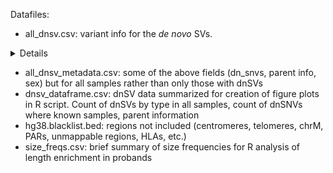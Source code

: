Datafiles:

* all_dnsv.csv: variant info for the *de novo* SVs. 
 <details>
 * Chrom: chromosome of the SV
 * Pos: start position of the SV
 * End: end position of the SV
 * Project: CEPH or SFARI
 * Sample: sample ID (de-identified)
 * SVLen: length of the SV
 * SVType: type of the SV
 * Call_pipeline: derivation of the original call (Smoove or GATK-SV)
 * Father: ID of the father
 * Father_age_birth_years: age of the father at birth of offspring
 * Generation: only for CEPH (SV from the F1 or F2 generation)
 * Mosaic: True if SV labeled mosaic
 * Mother: ID of the mother
 * Mother_age_birth_years: age of the mother at birth of offspring
 * Parent_of_origin: NA if unidentified
 * Pred_mechanism: predicted causal mechanism of the SV
 * Role: sibling or proband
 * Sex: male or female
 * DN_SNVs: count of *de novo* SNVs in sample with the *de novo* SV
 </details>

* all_dnsv_metadata.csv: some of the above fields (dn_snvs, parent info, sex) but for all samples rather than only those with dnSVs
* dnsv_dataframe.csv: dnSV data summarized for creation of figure plots in R script. Count of dnSVs by type in all samples, count of dnSNVs where known samples, parent information
* hg38.blacklist.bed: regions not included (centromeres, telomeres, chrM, PARs, unmappable regions, HLAs, etc.)
* size_freqs.csv: brief summary of size frequencies for R analysis of length enrichment in probands
